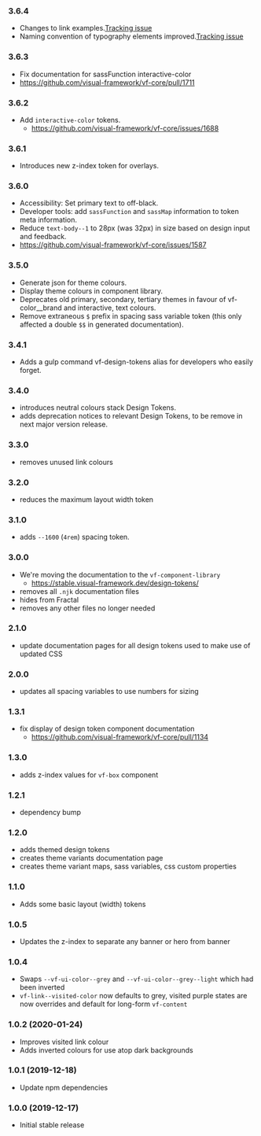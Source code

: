 ### 3.6.4

* Changes to link examples.[Tracking issue](https://github.com/visual-framework/vf-core/issues/2030)
* Naming convention of typography elements improved.[Tracking issue](https://github.com/visual-framework/vf-core/issues/2043)

### 3.6.3

* Fix documentation for sassFunction interactive-color
* https://github.com/visual-framework/vf-core/pull/1711

### 3.6.2

* Add `interactive-color` tokens.
  * https://github.com/visual-framework/vf-core/issues/1688

### 3.6.1

* Introduces new z-index token for overlays.

### 3.6.0

* Accessibility: Set primary text to off-black.
* Developer tools: add `sassFunction` and `sassMap` information to token meta information.
* Reduce `text-body--1` to 28px (was 32px) in size based on design input and feedback.
* https://github.com/visual-framework/vf-core/issues/1587

### 3.5.0

* Generate json for theme colours.
* Display theme colours in component library.
* Deprecates old primary, secondary, tertiary themes in favour of vf-color__brand and interactive, text colours.
* Remove extraneous `$` prefix in spacing sass variable token (this only affected a double `$$` in generated documentation).

### 3.4.1

* Adds a gulp command vf-design-tokens alias for developers who easily forget.

### 3.4.0

* introduces neutral colours stack Design Tokens.
* adds deprecation notices to relevant Design Tokens, to be remove in next major version release.

### 3.3.0

* removes unused link colours

### 3.2.0

* reduces the maximum layout width token

### 3.1.0

* adds `--1600` (`4rem`) spacing token.

### 3.0.0

* We're moving the documentation to the `vf-component-library`
  - https://stable.visual-framework.dev/design-tokens/
* removes all `.njk` documentation files
* hides from Fractal
* removes any other files no longer needed

### 2.1.0

* update documentation pages for all design tokens used to make use of updated CSS

### 2.0.0

* updates all spacing variables to use numbers for sizing

### 1.3.1

* fix display of design token component documentation
  - https://github.com/visual-framework/vf-core/pull/1134

### 1.3.0

* adds z-index values for `vf-box` component

### 1.2.1

* dependency bump

### 1.2.0

* adds themed design tokens
* creates theme variants documentation page
* creates theme variant maps, sass variables, css custom properties

### 1.1.0

* Adds some basic layout (width) tokens

### 1.0.5

* Updates the z-index to separate any banner or hero from banner

### 1.0.4

* Swaps `--vf-ui-color--grey` and `--vf-ui-color--grey--light` which had been inverted
* `vf-link--visited-color` now defaults to grey, visited purple states are now overrides and default for long-form `vf-content`

### 1.0.2 (2020-01-24)

* Improves visited link colour
* Adds inverted colours for use atop dark backgrounds

### 1.0.1 (2019-12-18)

* Update npm dependencies

### 1.0.0 (2019-12-17)

* Initial stable release
